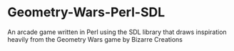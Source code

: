 # Geometry-Wars-Perl-SDL
An arcade game written in Perl using the SDL library that draws inspiration heavily from the Geometry Wars game by Bizarre Creations
